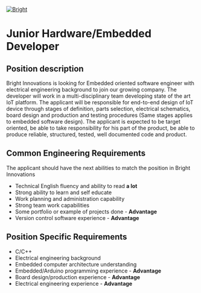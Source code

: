 [![Bright](https://static1.squarespace.com/static/593f6782e4fcb5c45861fe68/t/5a56e19753450ad102564dd1/1530425272677/?format=1500w)](https://www.brightinnovationsco.com/)

# Junior Hardware/Embedded Developer
## Position description
Bright Innovations is looking for Embedded oriented software engineer with electrical engineering background to join our growing company. The developer will work in a multi-disciplinary team developing state of the art IoT platform. The applicant will be responsible for end-to-end design of IoT device through stages of definition, parts selection, electrical schematics, board design and production and testing procedures (Same stages applies to embedded software design). The applicant is expected to be target oriented, be able to take responsibility for his part of the product, be able to produce reliable, structured, tested, well documented code and product.      

## Common Engineering Requirements 
The applicant should have the next abilities to match the position in Bright Innovations 
  - Technical English fluency and ability to read **a lot**
  - Strong ability to learn and self educate 
  - Work planning and administration capability
  - Strong team work capabilities
  - Some portfolio or example of projects done - **Advantage**
  - Version control software experience - **Advantage**

## Position Specific Requirements 
  - C/C++
  - Electrical engineering background
  - Embedded computer architecture understanding
  - Embedded/Arduino programming experience - **Advantage**
  - Board design/production experience - **Advantage**
  - Electrical engineering experience - **Advantage**

